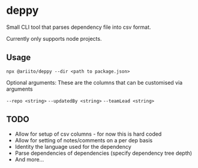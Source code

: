 # deppy

Small CLI tool that parses dependency file into csv format.

Currently only supports node projects.

## Usage

`npx @ariito/deppy --dir <path to package.json>`

Optional arguments:
These are the columns that can be customised via arguments

`--repo <string>`
`--updatedBy <string>`
`--teamLead <string>`

## TODO

- Allow for setup of csv columns - for now this is hard coded
- Allow for setting of notes/comments on a per dep basis
- Identity the language used for the dependency
- Parse dependencies of dependencies (specify dependency tree depth)
- And more...
